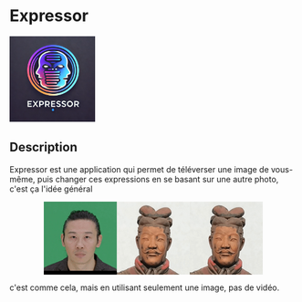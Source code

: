 # Expressor

<img src="./expressor.logo.webp" width="150">  

## Description

Expressor est une application qui permet de téléverser une image de vous-même, puis changer ces expressions en se basant sur une autre photo, c'est ça l'idée général

<img style="margin: auto;display:block;" src="./docs/gif/inference.gif">

c'est comme cela, mais en utilisant seulement une image, pas de vidéo.